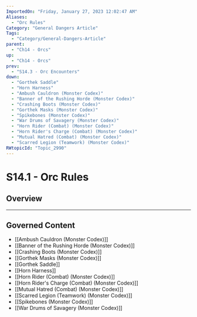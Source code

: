 ```yaml
---
ImportedOn: "Friday, January 27, 2023 12:02:47 AM"
Aliases:
  - "Orc Rules"
Category: "General Dangers Article"
Tags:
  - "Category/General-Dangers-Article"
parent:
  - "Ch14 - Orcs"
up:
  - "Ch14 - Orcs"
prev:
  - "S14.3 - Orc Encounters"
down:
  - "Gorthek Saddle"
  - "Horn Harness"
  - "Ambush Cauldron (Monster Codex)"
  - "Banner of the Rushing Horde (Monster Codex)"
  - "Crashing Boots (Monster Codex)"
  - "Gorthek Masks (Monster Codex)"
  - "Spikebones (Monster Codex)"
  - "War Drums of Savagery (Monster Codex)"
  - "Horn Rider (Combat) (Monster Codex)"
  - "Horn Rider's Charge (Combat) (Monster Codex)"
  - "Mutual Hatred (Combat) (Monster Codex)"
  - "Scarred Legion (Teamwork) (Monster Codex)"
RWtopicId: "Topic_2990"
---
```

# S14.1 - Orc Rules
## Overview
---
## Governed Content
- [[Ambush Cauldron (Monster Codex)]]
- [[Banner of the Rushing Horde (Monster Codex)]]
- [[Crashing Boots (Monster Codex)]]
- [[Gorthek Masks (Monster Codex)]]
- [[Gorthek Saddle]]
- [[Horn Harness]]
- [[Horn Rider (Combat) (Monster Codex)]]
- [[Horn Rider's Charge (Combat) (Monster Codex)]]
- [[Mutual Hatred (Combat) (Monster Codex)]]
- [[Scarred Legion (Teamwork) (Monster Codex)]]
- [[Spikebones (Monster Codex)]]
- [[War Drums of Savagery (Monster Codex)]]

